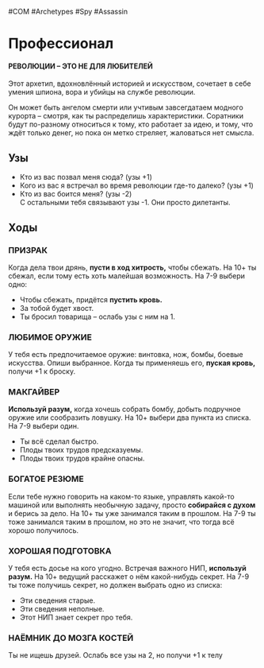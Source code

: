 #COM  #Archetypes #Spy #Assassin 

# Профессионал
#### РЕВОЛЮЦИИ – ЭТО НЕ ДЛЯ ЛЮБИТЕЛЕЙ
Этот архетип, вдохновлённый историей и искусством, сочетает в себе умения шпиона, вора и убийцы на службе революции.

Он может быть ангелом смерти или учтивым завсегдатаем модного курорта – смотря, как ты распределишь характеристики. Соратники будут по-разному относиться к тому, кто работает за идею, и тому, что ждёт только денег, но пока он метко стреляет, жаловаться нет смысла.
## Узы
- Кто из вас позвал меня сюда? (узы +1)  
- Кого из вас я встречал во время революции где-то далеко? (узы +1)  
- Кто из вас боится меня? (узы -2)  
С остальными тебя связывают узы -1. Они просто дилетанты.

## Ходы
### ПРИЗРАК
Когда дела твои дрянь, **пусти в ход хитрость,** чтобы сбежать. На 10+ ты сбежал, если тому есть хоть малейшая возможность. На 7-9 выбери одно:
- Чтобы сбежать, придётся **пустить кровь.**
- За тобой будет хвост.
- Ты бросил товарища – ослабь узы с ним на 1.

### ЛЮБИМОЕ ОРУЖИЕ
У тебя есть предпочитаемое оружие: винтовка, нож, бомбы, боевые искусства. Опиши выбранное. Когда ты применяешь его, **пуская кровь,** получи
+1 к броску.

### МАКГАЙВЕР
**Используй разум,** когда хочешь собрать бомбу, добыть подручное оружие или сообразить ловушку. На 10+ выбери два пункта из списка. На 7-9 выбери один.
- Ты всё сделал быстро.
- Плоды твоих трудов предсказуемы.
- Плоды твоих трудов крайне опасны.

### БОГАТОЕ РЕЗЮМЕ
Если тебе нужно говорить на каком-то языке, управлять какой-то машиной или выполнять необычную задачу, просто **собирайся с духом** и берись за дело. На 10+ ты уже занимался таким в прошлом. На 7-9 ты тоже занимался таким в прошлом, но это не значит, что тогда всё хорошо получилось.

### ХОРОШАЯ ПОДГОТОВКА
У тебя есть досье на кого угодно. Встречая важного НИП, **используй разум.** На 10+ ведущий расскажет о нём какой-нибудь секрет. На 7-9 ты тоже получишь секрет, но должен выбрать одно из списка:
- Эти сведения старые.
- Эти сведения неполные.
- Этот НИП знает секрет про тебя.

### НАЁМНИК ДО МОЗГА КОСТЕЙ
Ты не ищешь друзей. Ослабь все узы на 2, но получи +1 к телу
